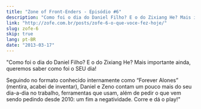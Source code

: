 ```yaml
---
title: "Zone of Front-Enders - Episódio #6"
description: "Como foi o dia do Daniel Filho? E o do Zixiang He? Mais importante ainda, queremos saber como foi o SEU dia! Seguindo no formato conhecido internamente como “Forever Alones” (mentira, acabei de inventar), Daniel e Zeno contam um pouco mais do seu dia-a-dia no trabalho, ferramentas que usam, além de pedir o que vem sendo pedindo desde 2010: um fim a negatividade. Corre e dá o play!"
link: "http://zofe.com.br/posts/zofe-6-o-que-voce-fez-hoje/"
slug: zofe-6
skip: true
lang: pt-BR
date: "2013-03-17"
---
```


"Como foi o dia do Daniel Filho? E o do Zixiang He? Mais importante ainda, queremos saber como foi o SEU dia!

Seguindo no formato conhecido internamente como “Forever Alones” (mentira, acabei de inventar), Daniel e Zeno contam um pouco mais do seu dia-a-dia no trabalho, ferramentas que usam, além de pedir o que vem sendo pedindo desde 2010: um fim a negatividade. Corre e dá o play!"

